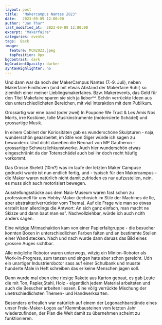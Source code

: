 ```yaml
---
layout: post
title:  "Makercampus Nantes 2023"
date:   2023-09-09 12:00:00
author: "Jan Thar"
last_modified_at:  2023-09-09 12:00:00
excerpt: "Makerfaire"
categories: events
tags:  Back
image:
  feature: MCN2023.jpeg
  topPosition: 0px
bgContrast: dark
bgGradientOpacity: darker
syntaxHighlighter: no
---
```


Und dann war da noch der MakerCampus Nantes (7.-9. Juli), neben Makerfaire Eindhoven (und mit etwas Abstand der Makerfaire Ruhr) so ziemlich einer meiner Lieblingsmakerfaires.
Bzw. Makerevents, das Geld für den Titel Makefaire sparen sie sich ja lieber^^. 
Schön verrückte Ideen aus den unterschiedlichsten Bereichen, mit viel Interaktion mit dem Publikum.

Grossartig war eine band (oder zwei) In Poupone We Trust &  Les Amis Nos Morts, irre Kostüme, tolle Musikinstrumente (motorisierte Schädel) und grossartige Musik.

In einem Cabinet der Koriositäten gab es wunderschöne Skulpturen  - naja, wunderschön geaarbeitet, im Stile von Giger würde ich sagen zu bewundern.
Und dicht daneben die Neonart von MP Gautheron - grossartige Schwarzlichkunstwerke. 
Auch hier wunderschön etwas eingeschränkt da der Totenschädel auch bei ihr doch recht häufig vorkommt. 

Das Grosse Skelett (10m?) was im laufe der letzten Maker Campuse gedruckt wurde ist nun endlich fertig, und - typisch für den Makercampus - die Maker waren natürlich nicht damit zufrieden es nur aufzustellen, nein, es muss sich auch motorisiert bewegen.

Ausstellungsstücke aus dem Naia-Museum waren fast schon zu professionell für uns Hobby-Maker (technsich im Stile der Machines de Ile, aber abstrakter/verrückter vom Thema).
Auf die Frage wie man so etwas erstellt kam allerdings die Antwort: An sich ganz einfach, man macht ne Skizze und dann baut man es".
Nachvollziehbar, würde ich auch ncith anders sagen.

Eine witzige Mitmachaktion kam von einer Papierfaltgruppe - die besucher konnten Boxen in unterschiedlichen Farben falten und an bestimmte Stellen einer Wand stecken.
Nach und nach wurde dann daruas das Bild eines grossen Auges sichtbar.

Alle mögliche Robotor waren unterwegs, witzig ein Minion-Roboter als Work-In-Progress, zum tanzen und singen hats aber schon gereicht.
Udn ein unartiger Industrierobotor sass auf einer Schulbank und musste hunderte Male in Heft schreiben das er keine Menschen jagen soll.

Dann wurde mal eben eine riesige Rakete aus Karton gebaut, es gab Leute die mit Ton, Papier,Stahl, Holz - eigentlich jedem Material arbeiteten und auch die Besucher arbeiten liessen.
Eine völlg verrückte Mischung der unetrschiedlichsten Themen- und Handwerksarten.

Besonders erfreulich war natürlich auf einem der Legonachbarstände eines unser Freie-Maker-Logos auf Klemmbausteinen vom letzten Jahr wiederzufinden, der Plan die Welt damit zu übernehmen scheint zu funktionieren.
